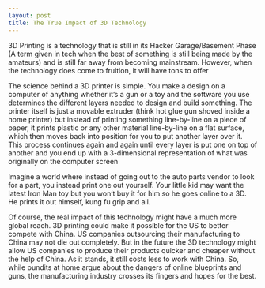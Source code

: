 ```yaml
---
layout: post
title: The True Impact of 3D Technology
---
```


3D Printing is a technology that is still in its Hacker Garage/Basement Phase (A term given in tech when the best of something is still being made by the amateurs) and is still far away from becoming mainstream. However, when the technology does come to fruition, it will have tons to offer

The science behind a 3D printer is simple. You make a design on a computer of anything whether it’s a gun or a toy and the software you use determines the different layers needed to design and build something. The printer itself is just a movable extruder (think hot glue gun shoved inside a home printer) but instead of printing something line-by-line on a piece of paper, it prints plastic or any other material line-by-line on a flat surface, which then moves back into position for you to put another layer over it. This process continues again and again until every layer is put one on top of another and you end up with a 3-dimensional representation of what was originally on the computer screen

Imagine a world where instead of going out to the auto parts vendor to look for a part, you instead print one out yourself. Your little kid may want the latest Iron Man toy but you won’t buy it for him so he goes online to a 3D. He prints it out himself, kung fu grip and all.

Of course, the real impact of this technology might have a much more global reach. 3D printing could make it possible for the US to better compete with China. US companies outsourcing their manufacturing to China may not die out completely. But in the future the 3D technology might allow US companies to produce their products quicker and cheaper without the help of China. As it stands, it still costs less to work with China. So, while pundits at home argue about the dangers of online blueprints and guns, the manufacturing industry crosses its fingers and hopes for the best.
